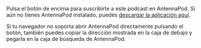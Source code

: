 Pulsa el botón de encima para suscribirte a este podcast en AntennaPod. Si aún no tienes AntennaPod instalado, puedes [descargar la aplicación aquí](/download).

Si tu navegador no soporta abrir AntennaPod directamente pulsando el botón, también puedes copiar la dirección mostrada en la caja de debajo y pegarla en la caja de búsqueda de AntennaPod.
